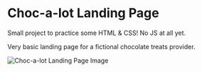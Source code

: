 # Choc-a-lot Landing Page

Small project to practice some HTML & CSS! No JS at all yet.

Very basic landing page for a fictional chocolate treats provider.

![Choc-a-lot Landing Page Image](Images/Captures/Choc-a-lot_home.png)
